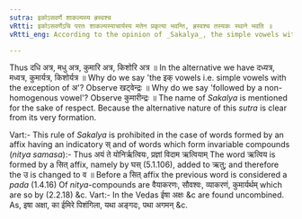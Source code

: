 ```yaml
---
sutra: इकोऽसवर्णे शाकल्यस्य ह्रस्वश्च
vRtti: इकोऽसवर्णेऽचि परतः शाकल्यस्याचार्यस्य मतेन प्रकृत्या भवन्ति, ह्रस्वश्च तस्यकः स्थाने भवति ॥
vRtti_eng: According to the opinion of _Sakalya_, the simple vowels with the exception of अ, when followed by a nonhomogenous vowel, retain their original forms; and if the vowel is long, it is shortened.

---
```

Thus दधि अत्र, मधु अत्र, कुमारि अत्र, किशोरि अत्र ॥ In the alternative we have दध्यत्र, मध्वत्र, कुमार्यत्र, किशोर्यत्र ॥ Why do we say 'the इक् vowels i.e. simple vowels with the exception of अ'? Observe खट्वेन्द्रः ॥ Why do we say 'followed by a non-homogenous vowel'? Observe कुमारीन्द्रः ॥ The name of _Sakalya_ is mentioned for the sake of respect. Because the alternative nature of this _sutra_ is clear from its very formation.

Vart:- This rule of _Sakalya_ is prohibited in the case of words formed by an affix having an indicatory स् and of words which form invariable compounds (_nitya_ _samasa_):- Thus अयं ते योनिर्ऋत्वियः, प्रज्ञां विदाम ऋत्वियाम्  The word ऋत्विय is formed by a सित् affix, namely by घस् (5.1.106), added to ऋतु; and therefore the उ is changed to व ॥ Before a सित् affix the previous word is considered a _pada_ (1.4.16) Of _nitya_-compounds are वैयाकरणः, सौवश्वः, व्याकरणं, कुमार्यर्थम् which are so by (2.2.18) &c.
Vart:- In the Vedas ईषा अक्षः &c are found uncombined. As, इषा अक्षा, का ईमिरे पिशंगिला, यथा अङ्गदः, पथा अगमन् &c.